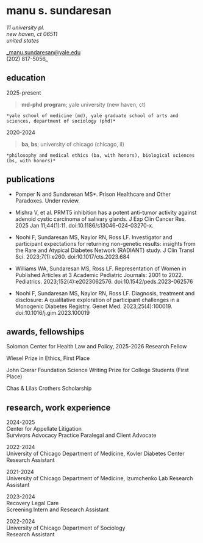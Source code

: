 manu s. sundaresan
============

_11 university pl.           
new haven, ct 06511  
united states_  
  
_manu.sundaresan@yale.edu  
(202) 817-5056_

education
---------

2025-present
>   **md-phd program**; yale university (new haven, ct)

    *yale school of medicine (md), yale graduate school of arts and sciences, department of sociology (phd)*

2020-2024
>   **ba, bs**; university of chicago (chicago, il)

    *philosophy and medical ethics (ba, with honors), biological sciences (bs, with honors)*

publications
----------

* Pomper N and Sundaresan MS*. Prison Healthcare and Other Paradoxes. Under review.

* Mishra V, et al. PRMT5 inhibition has a potent anti-tumor activity against adenoid cystic carcinoma of salivary glands. J Exp Clin Cancer Res. 2025 Jan 11;44(1):11. doi:10.1186/s13046-024-03270-x.

* Noohi F, Sundaresan MS, Naylor RN, Ross LF. Investigator and participant expectations for returning non-genetic results: insights from the Rare and Atypical Diabetes Network (RADIANT) study. J Clin Transl Sci. 2023;7(1):e260. doi:10.1017/cts.2023.684

* Williams WA, Sundaresan MS, Ross LF. Representation of Women in Published Articles at 3 Academic Pediatric Journals: 2001 to 2022. Pediatrics. 2023;152(4):e2023062576. doi:10.1542/peds.2023-062576
  
* Noohi F, Sundaresan MS, Naylor RN, Ross LF. Diagnosis, treatment and disclosure: A qualitative exploration of participant challenges in a Monogenic Diabetes Registry. Genet Med. 2023;25(4):100019. doi:10.1016/j.gim.2023.100019 

awards, fellowships
--------------------
Solomon Center for Health Law and Policy, 2025-2026 Research Fellow  
  
Wiesel Prize in Ethics, First Place  
  
John Crerar Foundation Science Writing Prize for College Students (First Place)  
  
Chas & Lilas Crothers Scholarship  


research, work experience
--------------------
2024-2025  
Center for Appellate Litigation  
Survivors Advocacy Practice Paralegal and Client Advocate

2022-2024  
University of Chicago Department of Medicine, Kovler Diabetes Center  
Research Assistant

2021-2024  
University of Chicago Department of Medicine, Izumchenko Lab
Research Assistant

2023-2024  
Recovery Legal Care  
Screening Intern and Research Assistant  

2022-2024  
University of Chicago Department of Sociology  
Research Assistant

